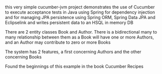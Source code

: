 
this very simple cucumber-jvm project demonstrates the use of Cucumber to execute acceptance tests in Java
using Spring for dependency injection and for managing JPA persistence using Spring ORM, Spring Data JPA and
Eclipselink and writes persistent data to an HSQL in memory DB

There are 2 entity classes Book and Author. There is a bidirectional many to many relationship between them
as a Book will have one or more Authors, and an Author may contribute to zero or more Books

The system has 2 features, a first concerning Authors and the other concerning Books

Found the beginnings of this example in the book Cucumber Recipes
